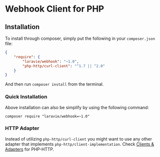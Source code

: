 Webhook Client for PHP
==============

## Installation

To install through composer, simply put the following in your `composer.json` file:

```json
{
    "require": {
        "laravie/webhook": "~1.0",
        "php-http/curl-client": "^1.7 || ^2.0"
    }
}
```

And then run `composer install` from the terminal.

### Quick Installation

Above installation can also be simplify by using the following command:

    composer require "laravie/webhook=~1.0"

### HTTP Adapter

Instead of utilizing `php-http/curl-client` you might want to use any other adapter that implements `php-http/client-implementation`. Check [Clients & Adapters](http://docs.php-http.org/en/latest/clients.html) for PHP-HTTP.
